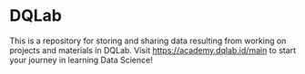 # DQLab
This is a repository for storing and sharing data resulting from working on projects and materials in DQLab.
Visit https://academy.dqlab.id/main to start your journey in learning Data Science!
